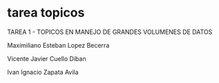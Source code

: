 # tarea topicos
TAREA 1 - TOPICOS EN MANEJO DE GRANDES VOLUMENES DE DATOS

Maximiliano Esteban Lopez Becerra

Vicente Javier Cuello Diban

Ivan Ignacio Zapata Avila
